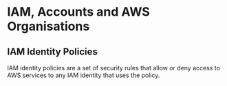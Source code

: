 # IAM, Accounts and AWS Organisations

## IAM Identity Policies
IAM identity policies are a set of security rules that allow or deny access to AWS services to any IAM identity that uses the policy.